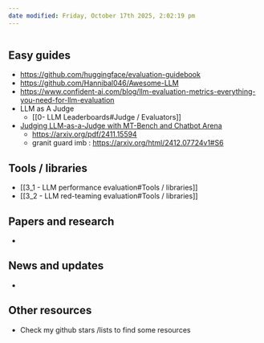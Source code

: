 ```yaml
---
date modified: Friday, October 17th 2025, 2:02:19 pm
---
```


```table-of-contents
```
## Easy guides
- https://github.com/huggingface/evaluation-guidebook
- https://github.com/Hannibal046/Awesome-LLM
- https://www.confident-ai.com/blog/llm-evaluation-metrics-everything-you-need-for-llm-evaluation
- LLM as A Judge
	- [[0- LLM Leaderboards#Judge / Evaluators]]
- [Judging LLM-as-a-Judge with MT-Bench and Chatbot Arena](https://arxiv.org/abs/2306.05685)
	- https://arxiv.org/pdf/2411.15594
	- granit guard imb : https://arxiv.org/html/2412.07724v1#S6


## Tools / libraries 
- [[3_1 - LLM performance evaluation#Tools / libraries]]
- [[3_2 - LLM red-teaming evaluation#Tools / libraries]]
## Papers and research
-
## News and updates
-
## Other resources 
- Check my github stars /lists to find some resources



